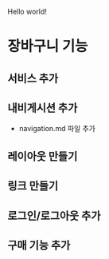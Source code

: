 Hello world!

# 장바구니 기능

## 서비스 추가

## 내비게시션 추가

- navigation.md 파일 추가

## 레이아웃 만들기

## 링크 만들기

## 로그인/로그아웃 추가

## 구매 기능 추가
